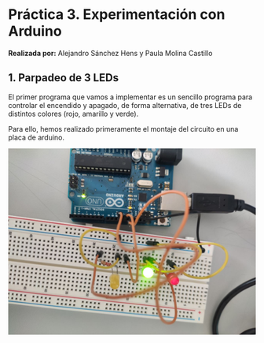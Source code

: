 # Práctica 3. Experimentación con Arduino

**Realizada por:** Alejandro Sánchez Hens y Paula Molina Castillo

## 1. Parpadeo de 3 LEDs

El primer programa que vamos a implementar es un sencillo programa para controlar el encendido y apagado, de forma alternativa, de tres LEDs de distintos colores (rojo, amarillo y verde).

Para ello, hemos realizado primeramente el montaje del circuito en una placa de arduino.

<p align="center">
    <img src="https://github.com/AlexHens/PDIH/blob/main/practica3/images/parpadeo_3_leds_montaje.jpg" width= "700" >
</p>